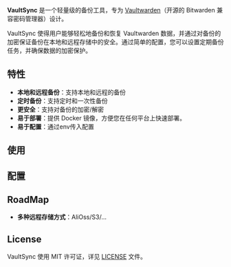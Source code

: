 

**VaultSync** 是一个轻量级的备份工具，专为 [Vaultwarden](https://github.com/dani-garcia/vaultwarden)（开源的 Bitwarden 兼容密码管理器）设计。

VaultSync 使得用户能够轻松地备份和恢复 Vaultwarden 数据，并通过对备份的加密保证备份在本地和远程存储中的安全。通过简单的配置，您可以设置定期备份任务，并确保数据的加密保护。

## 特性

- **本地和远程备份**：支持本地和远程的备份
- **定时备份**：支持定时和一次性备份
- **更安全**：支持对备份的加密/解密
- **易于部署**：提供 Docker 镜像，方便您在任何平台上快速部署。
- **易于配置**：通过env传入配置

## 使用

## 配置

## RoadMap

- **多种远程存储方式**：AliOss/S3/...

## License

VaultSync 使用 MIT 许可证，详见 [LICENSE](https://github.com/lcok/VaultSync/blob/main/LICENSE) 文件。